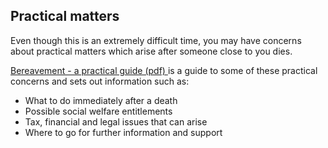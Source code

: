 ##  Practical matters

Even though this is an extremely difficult time, you may have concerns about
practical matters which arise after someone close to you dies.

[ Bereavement - a practical guide (pdf)
](https://www.citizensinformationboard.ie/downloads/guides/Bereavement_Guide_2023.pdf)
is a guide to some of these practical concerns and sets out information such
as:

  * What to do immediately after a death 
  * Possible social welfare entitlements 
  * Tax, financial and legal issues that can arise 
  * Where to go for further information and support 
